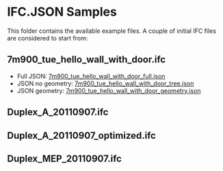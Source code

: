 # IFC.JSON Samples
This folder contains the available example files. A couple of initial IFC files are considered to start from:

## 7m900_tue_hello_wall_with_door.ifc
- Full JSON: [7m900_tue_hello_wall_with_door_full.json](7m900_tue_hello_wall_with_door_full.json)
- JSON no geometry: [7m900_tue_hello_wall_with_door_tree.json](7m900_tue_hello_wall_with_door_tree.json)
- JSON geometry: [7m900_tue_hello_wall_with_door_geometry.json](7m900_tue_hello_wall_with_door_geometry.json)

## Duplex_A_20110907.ifc


## Duplex_A_20110907_optimized.ifc



## Duplex_MEP_20110907.ifc
